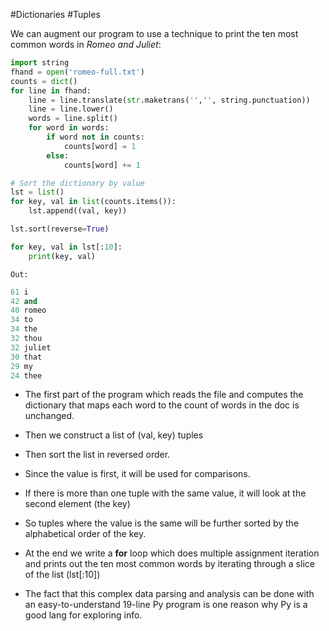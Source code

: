 #Dictionaries #Tuples 

We can augment our program to use a technique to print the ten most common words in *Romeo and Juliet*:
```python
import string
fhand = open('romeo-full.txt')
counts = dict()
for line in fhand:
    line = line.translate(str.maketrans('','', string.punctuation))
    line = line.lower()
    words = line.split()
    for word in words:
        if word not in counts:
            counts[word] = 1
        else:
            counts[word] += 1

# Sort the dictionary by value
lst = list()
for key, val in list(counts.items()):
    lst.append((val, key))

lst.sort(reverse=True)

for key, val in lst[:10]:
    print(key, val)
```
`Out:`
```python
61 i
42 and
40 romeo
34 to
34 the
32 thou
32 juliet
30 that
29 my
24 thee
```

- The first part of the program which reads the file and computes the dictionary that maps each word to the count of words in the doc is unchanged.
- Then we construct a list of (val, key) tuples 
- Then sort the list in reversed order.

- Since the value is first, it will be used for comparisons.
- If there is more than one tuple with the same value, it will look at the second element (the key)
- So tuples where the value is the same will be further sorted by the alphabetical order of the key.
- At the end we write a **for** loop which does multiple assignment iteration and prints out the ten most common words by iterating through a slice of the list (lst[:10])
- The fact that this complex data parsing and analysis can be done with an easy-to-understand 19-line Py program is one reason why Py is a good lang for exploring info.